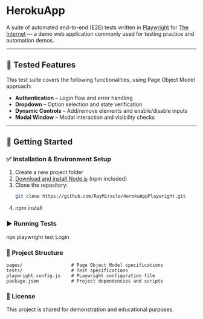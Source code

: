 # HerokuApp

A suite of automated end-to-end (E2E) tests written in [Playwright](https://playwright.dev/) for [The Internet](https://the-internet.herokuapp.com) — a demo web application commonly used for testing practice and automation demos.

---

## 🧪 Tested Features

This test suite covers the following functionalities, using Page Object Model approach:

- **Authentication** – Login flow and error handling
- **Dropdown** – Option selection and state verification
- **Dynamic Controls** – Add/remove elements and enable/disable inputs
- **Modal Window** – Modal interaction and visibility checks

---

## 🚀 Getting Started


### ✅ Installation & Environment Setup

1. Create a new project folder  
2. [Download and install Node.js](https://nodejs.org) (npm included)  
3. Clone the repository:  
   ```bash
   git clone https://github.com/RayMiracle/HerokuAppPlaywright.git
4. npm install


### ▶️ Running Tests

npx playwright test Login


### 📁 Project Structure

```text
pages/                  # Page Object Model specifications
tests/                  # Test specifications
playwright.config.js    # PLaywright configuration file
package.json            # Project dependencies and scripts
```


### 📄 License

This project is shared for demonstration and educational purposes.
